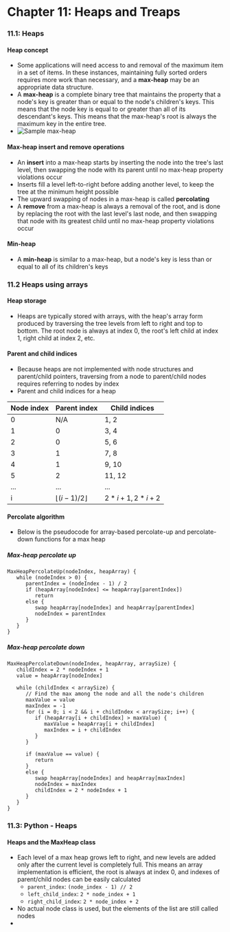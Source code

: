 # Chapter 11: Heaps and Treaps

### 11.1: Heaps
#### Heap concept
- Some applications will need access to and removal of the maximum item in a set of items. In these instances, maintaining fully sorted orders requires more work than necessary, and a **max-heap** may be an appropriate data structure.
- A **max-heap** is a complete binary tree that maintains the property that a node's key is greater than or equal to the node's children's keys. This means that the node key is equal to or greater than all of its descendant's keys. This means that the max-heap's root is always the maximum key in the entire tree.
- ![Sample max-heap](images/figure-11.1.1.png)
#### Max-heap insert and remove operations
- An **insert** into a max-heap starts by inserting the node into the tree's last level, then swapping the node with its parent until no max-heap property violations occur
- Inserts fill a level left-to-right before adding another level, to keep the tree at the minimum height possible
- The upward swapping of nodes in a max-heap is called **percolating**
- A **remove** from a max-heap is always a removal of the root, and is done by replacing the root with the last level's last node, and then swapping that node with its greatest child until no max-heap property violations occur
#### Min-heap
- A **min-heap** is similar to a max-heap, but a node's key is less than or equal to all of its children's keys

### 11.2 Heaps using arrays
#### Heap storage
- Heaps are typically stored with arrays, with the heap's array form produced by traversing the tree levels from left to right and top to bottom. The root node is always at index 0, the root's left child at index 1, right child at index 2, etc.
#### Parent and child indices
- Because heaps are not implemented with node structures and parent/child pointers, traversing from a node to parent/child nodes requires referring to nodes by index
- Parent and child indices for a heap

| Node index | Parent index            | Child indices  |
|------------|-------------------------|----------------|
| 0          | N/A                     | 1, 2           |
| 1          | 0                       | 3, 4           |
| 2          | 0                       | 5, 6           |
| 3          | 1                       | 7, 8           |
| 4          | 1                       | 9, 10          |
| 5          | 2                       | 11, 12         |
| ...        | ...                     | ...            |
| i          | $\lfloor(i-1)/2\rfloor$ | $2*i+1, 2*i+2$ |
#### Percolate algorithm
- Below is the pseudocode for array-based percolate-up and percolate-down functions for a max heap
##### Max-heap percolate up
```
MaxHeapPercolateUp(nodeIndex, heapArray) {
   while (nodeIndex > 0) {
      parentIndex = (nodeIndex - 1) / 2
      if (heapArray[nodeIndex] <= heapArray[parentIndex])
         return
      else {
         swap heapArray[nodeIndex] and heapArray[parentIndex]
         nodeIndex = parentIndex
      }
   }
}
```
##### Max-heap percolate down
```
MaxHeapPercolateDown(nodeIndex, heapArray, arraySize) {
   childIndex = 2 * nodeIndex + 1
   value = heapArray[nodeIndex]

   while (childIndex < arraySize) {
      // Find the max among the node and all the node's children
      maxValue = value
      maxIndex = -1
      for (i = 0; i < 2 && i + childIndex < arraySize; i++) {
         if (heapArray[i + childIndex] > maxValue) {
            maxValue = heapArray[i + childIndex]
            maxIndex = i + childIndex
         }
      }

      if (maxValue == value) {
         return
      }
      else {
         swap heapArray[nodeIndex] and heapArray[maxIndex]
         nodeIndex = maxIndex
         childIndex = 2 * nodeIndex + 1
      }
   }
}
```

### 11.3: Python - Heaps
#### Heaps and the MaxHeap class
- Each level of a max heap grows left to right, and new levels are added only after the current level is completely full. This means an array implementation is efficient, the root is always at index 0, and indexes of parent/child nodes can be easily calculated
  - `parent_index`: `(node_index - 1) // 2`
  - `left_child_index`: `2 * node_index + 1`
  - `right_child_index`: `2 * node_index + 2`
- No actual node class is used, but the elements of the list are still called nodes
- 